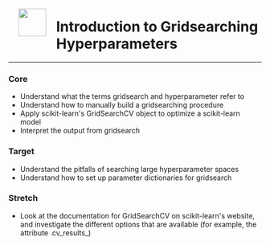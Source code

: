 <img src="http://imgur.com/1ZcRyrc.png" style="float: left; margin: 20px; height: 55px">

# Introduction to Gridsearching Hyperparameters


---

### Core

- Understand what the terms gridsearch and hyperparameter refer to
- Understand how to manually build a gridsearching procedure
- Apply scikit-learn's GridSearchCV object to optimize a scikit-learn model
- Interpret the output from gridsearch

### Target

- Understand the pitfalls of searching large hyperparameter spaces
- Understand how to set up parameter dictionaries for gridsearch



### Stretch

- Look at the documentation for GridSearchCV on scikit-learn's website, and investigate the different options that are available (for example, the attribute .cv_results_)
